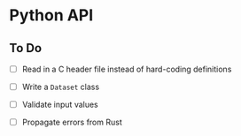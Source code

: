 # Python API

## To Do
- [ ] Read in a C header file instead of hard-coding definitions
- [ ] Write a `Dataset` class
- [ ] Validate input values
- [ ] Propagate errors from Rust

